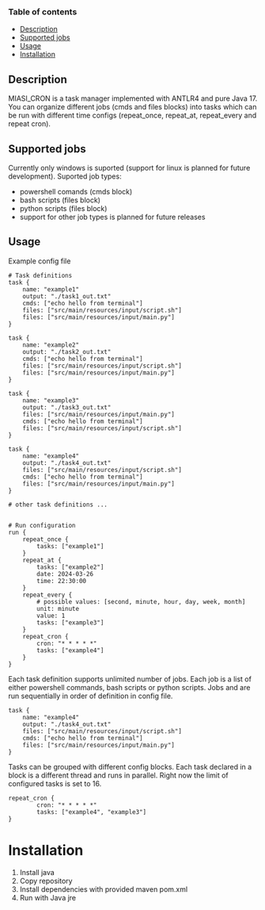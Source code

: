 ### Table of contents
- [Description](#description)
- [Supported jobs](#supported-jobs)
- [Usage](#usage)
- [Installation](#installation)

## Description
MIASI_CRON is a task manager implemented with ANTLR4 and pure Java 17. You can organize different jobs (cmds and files blocks) into tasks which can be run 
with different time configs (repeat_once, repeat_at, repeat_every and repeat cron).

## Supported jobs
Currently only windows is suported (support for linux is planned for future development).
Suported job types:
-  powershell comands (cmds block)
-  bash scripts (files block)
-  python scripts (files block)
-  support for other job types is planned for future releases

## Usage
Example config file
```
# Task definitions
task {
    name: "example1"
    output: "./task1_out.txt"
    cmds: ["echo hello from terminal"]
    files: ["src/main/resources/input/script.sh"]
    files: ["src/main/resources/input/main.py"]
}

task {
    name: "example2"
    output: "./task2_out.txt"
    cmds: ["echo hello from terminal"]
    files: ["src/main/resources/input/script.sh"]
    files: ["src/main/resources/input/main.py"]
}

task {
    name: "example3"
    output: "./task3_out.txt"
    files: ["src/main/resources/input/main.py"]
    cmds: ["echo hello from terminal"]
    files: ["src/main/resources/input/script.sh"]
}

task {
    name: "example4"
    output: "./task4_out.txt"
    files: ["src/main/resources/input/script.sh"]
    cmds: ["echo hello from terminal"]
    files: ["src/main/resources/input/main.py"]
}

# other task definitions ...


# Run configuration
run {
    repeat_once {
        tasks: ["example1"]
    }
    repeat_at {
        tasks: ["example2"]
        date: 2024-03-26
        time: 22:30:00
    }
    repeat_every {
        # possible values: [second, minute, hour, day, week, month]
        unit: minute
        value: 1
        tasks: ["example3"]
    }
    repeat_cron {
        cron: "* * * * *"
        tasks: ["example4"]
    }
}
```
Each task definition supports unlimited number of jobs. Each job is a list of either powershell commands, bash scripts or python scripts. 
Jobs and are run sequentially in order of definition in config file.

```
task {
    name: "example4"
    output: "./task4_out.txt"
    files: ["src/main/resources/input/script.sh"]
    cmds: ["echo hello from terminal"]
    files: ["src/main/resources/input/main.py"]
}
```


Tasks can be grouped with different config blocks. Each task declared in a block is a different thread and runs in parallel. Right now the limit of configured tasks is set to 16.
```
repeat_cron {
        cron: "* * * * *"
        tasks: ["example4", "example3"]
}
```



# Installation
1. Install java
2. Copy repository
3. Install dependencies with provided maven pom.xml
4. Run with Java jre

